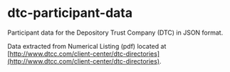 # dtc-participant-data
Participant data for the Depository Trust Company (DTC) in JSON format.

Data extracted from Numerical Listing (pdf) located at [http://www.dtcc.com/client-center/dtc-directories](http://www.dtcc.com/client-center/dtc-directories).
